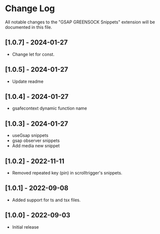 # Change Log

All notable changes to the "GSAP GREENSOCK Snippets" extension will be documented in this file.

## [1.0.7] - 2024-01-27

- Change let for const.

## [1.0.5] - 2024-01-27

- Update readme

## [1.0.4] - 2024-01-27

- gsafecontext dynamic function name

## [1.0.3] - 2024-01-27

- useGsap snippets
- gsap observer snippets
- Add media new snippet

## [1.0.2] - 2022-11-11

- Removed repeated key (pin) in scrolltrigger's snippets.

## [1.0.1] - 2022-09-08

- Added support for ts and tsx files.

## [1.0.0] - 2022-09-03

- Initial release
